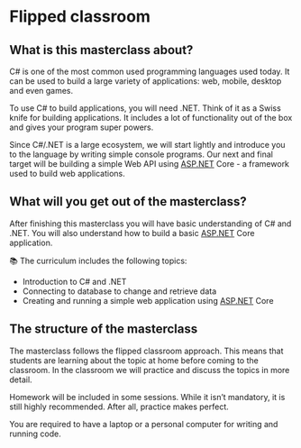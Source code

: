 # Flipped classroom

## What is this masterclass about?

C# is one of the most common used programming languages used today. It can be used to build a large variety of applications: web, mobile, desktop and even games.

To use C# to build applications, you will need .NET. Think of it as a Swiss knife for building applications. It includes a lot of functionality out of the box and gives your program super powers.

Since C#/.NET is a large ecosystem, we will start lightly and introduce you to the language by writing simple console programs. Our next and final target will be building a simple Web API using [ASP.NET](http://ASP.NET) Core - a framework used to build web applications.

## What will you get out of the masterclass?

After finishing this masterclass you will have basic understanding of C# and .NET. You will also understand how to build a basic [ASP.NET](http://ASP.NET) Core application.

📚 The curriculum includes the following topics:

- Introduction to C# and .NET
- Connecting to database to change and retrieve data
- Creating and running a simple web application using [ASP.NET](http://ASP.NET) Core

## The structure of the masterclass

The masterclass follows the flipped classroom approach. This means that students are learning about the topic at home before coming to the classroom. In the classroom we will practice and discuss the topics in more detail.

Homework will be included in some sessions. While it isn’t mandatory, it is still highly recommended. After all, practice makes perfect.

You are required to have a laptop or a personal computer for writing and running code.
